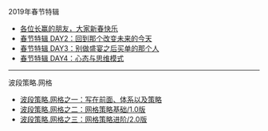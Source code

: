 
2019年春节特辑

+ [各位长赢的朋友，大家新春快乐](https://mp.weixin.qq.com/s/Ul_yB7iEnOhZK7BNHRVQ0g)
+ [春节特辑 DAY2：回到那个改变未来的今天](https://mp.weixin.qq.com/s/c71hoFM9o_IvgMxCIIV5kw)
+ [春节特辑 DAY3：别做盛宴之后买单的那个人](https://mp.weixin.qq.com/s/1qlQPTi6-VkBX4bNOSL1wA)
+ [春节特辑 DAY4：心态与思维模式](https://mp.weixin.qq.com/s/ijO_kUiauuEspSJkuItfzw)

---

波段策略.网格

+ [波段策略.网格之一：写在前面、体系以及策略](https://mp.weixin.qq.com/s/uxktt5ZpNo03FpQQX-aG7g)
+ [波段策略.网格之二：网格策略基础/1.0版](https://mp.weixin.qq.com/s/-czfqGvxkDcay_tSI1jv5g)
+ [波段策略.网格之三：网格策略进阶/2.0版](https://mp.weixin.qq.com/s/8pRKsjiQSZzrmH-uWCkRLQ)

